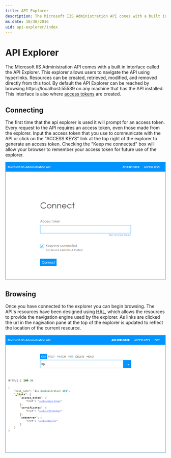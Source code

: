 ```yaml
---
title: API Explorer
description: The Microsoft IIS Administration API comes with a built in interface called the API Explorer.
ms.date: 10/30/2016
uid: api-explorer/index
---
```


# API Explorer
The Microsoft IIS Administration API comes with a built in interface called the API Explorer. This explorer allows users to navigate the API using hyperlinks. Resources can be created, retrieved, modified, and removed directly from this tool. By default the API Explorer can be reached by browsing https://localhost:55539 on any machine that has the API installed. This interface is also where [access tokens](../security/access-tokens.md) are created.


## Connecting

The first time that the api explorer is used it will prompt for an access token. Every request to the API requires an access token, even those made from the explorer. Input the access token that you use to communicate with the API or click on the "ACCESS KEYS" link at the top right of the explorer to generate an access token. Checking the "Keep me connected" box will allow your browser to remember your access token for future use of the explorer.

![Connecting to the API Explorer][explorer-connect]

## Browsing

Once you have connected to the explorer you can begin browsing. The API's resources have been designed using [HAL](http://stateless.co/hal_specification.html), which allows the resources to provide the navigation engine used by the explorer. As links are clicked the url in the nagivation pane at the top of the explorer is updated to reflect the location of the current resource.

![Browsing with the API Explorer][explorer]


[explorer-connect]: _static/explorer-connect.png "Connecting to the API Explorer"
[explorer]: _static/explorer.png "Browsing with the API Explorer"